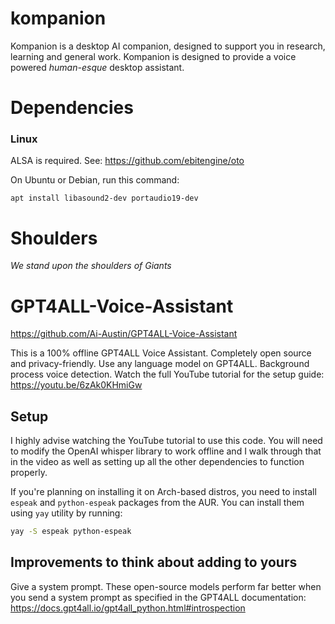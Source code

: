 # kompanion

Kompanion is a desktop AI companion, designed to support you in research, learning and general work. Kompanion is 
designed to provide a voice powered _human-esque_ desktop assistant.

# Dependencies

### Linux
ALSA is required. See: 
https://github.com/ebitengine/oto

On Ubuntu or Debian, run this command:

```apt install libasound2-dev portaudio19-dev ```

# Shoulders
_We stand upon the shoulders of Giants_

# GPT4ALL-Voice-Assistant
https://github.com/Ai-Austin/GPT4ALL-Voice-Assistant

This is a 100% offline GPT4ALL Voice Assistant. Completely open source and privacy-friendly. Use any language model on GPT4ALL. Background process voice detection. Watch the full YouTube tutorial for the setup guide: https://youtu.be/6zAk0KHmiGw
## Setup
I highly advise watching the YouTube tutorial to use this code. You will need to modify the OpenAI whisper library to work offline and I walk through that in the video as well as setting up all the other dependencies to function properly.

If you're planning on installing it on Arch-based distros, you need to install `espeak` and `python-espeak` packages from the AUR. You can install them using `yay` utility by running:
```bash
yay -S espeak python-espeak
```
## Improvements to think about adding to yours
Give a system prompt. These open-source models perform far better when you send a system prompt as specified in the GPT4ALL documentation: https://docs.gpt4all.io/gpt4all_python.html#introspection

